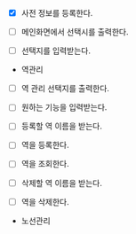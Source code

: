 * [x] 사전 정보를 등록한다. 

* [ ] 메인화면에서 선택시를 출력한다.
* [ ] 선택지를 입력받는다.

- 역관리
* [ ] 역 관리 선택지를 출력한다.
* [ ] 원하는 기능을 입력받는다.

* [ ] 등록할 역 이름을 받는다.
* [ ] 역을 등록한다.

* [ ] 역을 조회한다.

* [ ] 삭제할 역 이름을 받는다.
* [ ] 역을 삭제한다.

- 노선관리